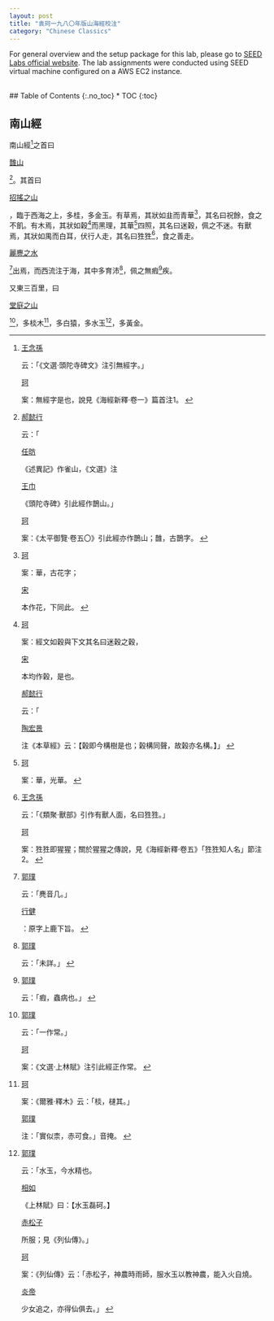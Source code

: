 ```yaml
---
layout: post
title: "袁珂一九八〇年版山海經校注"
category: "Chinese Classics"
---
```


For general overview and the setup package for this lab, please go to [SEED Labs official website](https://seedsecuritylabs.org). The lab assignments were conducted using SEED virtual machine configured on a AWS EC2 instance.

<!-- excerpt-end -->

<br />
## Table of Contents
{:.no_toc}
* TOC 
{:toc}
<br />

## 南山經

南山經[^1]之首曰<p style="text-decoration:underline;">䧿山</p>[^2]。其首曰<p style="text-decoration:underline;">招搖之山</p>，臨于西海之上，多桂，多金玉。有草焉，其狀如韭而青華[^3]，其名曰祝餘，食之不飢。有木焉，其狀如穀[^4]而黑理，其華[^5]四照，其名曰迷穀，佩之不迷。有獸焉，其狀如禺而白耳，伏行人走，其名曰狌狌[^6]，食之善走。<p style="text-decoration:underline;">麗麂之水</p>[^7]出焉，而西流注于海，其中多育沛[^8]，佩之無瘕[^9]疾。

[^1]: <p style="text-decoration:underline;">王念孫</p>云：「《文選·頭陀寺碑文》注引無經字。」<p style="text-decoration:underline;">珂</p>案：無經字是也，說見《海經新釋·卷一》篇首注1。

[^2]: <p style="text-decoration:underline;">郝懿行</p>云：「<p style="text-decoration:underline;">任昉</p>《述異記》作雀山，《文選》注<p style="text-decoration:underline;">王巾</p>《頭陀寺碑》引此經作鵲山。」<p style="text-decoration:underline;">珂</p>案：《太平御覽·卷五〇》引此經亦作鵲山；䧿，古鵲字。

[^3]: <p style="text-decoration:underline;">珂</p>案：華，古花字；<p style="text-decoration:underline;">宋</p>本作花，下同此。

[^4]: <p style="text-decoration:underline;">珂</p>案：經文如穀與下文其名曰迷穀之穀，<p style="text-decoration:underline;">宋</p>本均作榖，是也。<p style="text-decoration:underline;">郝懿行</p>云：「<p style="text-decoration:underline;">陶宏景</p>注《本草經》云：【榖即今構樹是也；榖構同聲，故榖亦名構。】」

[^5]: <p style="text-decoration:underline;">珂</p>案：華，光華。

[^6]: <p style="text-decoration:underline;">王念孫</p>云：「《類聚·獸部》引作有獸人面，名曰狌狌。」<p style="text-decoration:underline;">珂</p>案：狌狌即猩猩；關於猩猩之傳說，見《海經新釋·卷五》「狌狌知人名」節注2。

[^7]: <p style="text-decoration:underline;">郭璞</p>云：「麂音几。」<p style="text-decoration:underline;">行健</p>：原字上鹿下旨。

[^8]: <p style="text-decoration:underline;">郭璞</p>云：「未詳。」

[^9]: <p style="text-decoration:underline;">郭璞</p>云：「瘕，蟲病也。」

又東三百里，曰<p style="text-decoration:underline;">堂庭之山</p>[^10]，多棪木[^11]，多白猿，多水玉[^12]，多黃金。

[^10]: <p style="text-decoration:underline;">郭璞</p>云：「一作常。」<p style="text-decoration:underline;">珂</p>案：《文選·上林賦》注引此經正作常。

[^11]: <p style="text-decoration:underline;">珂</p>案：《爾雅·釋木》云：「棪，㯈其。」<p style="text-decoration:underline;">郭璞</p>注：「實似柰，赤可食。」音掩。

[^12]: <p style="text-decoration:underline;">郭璞</p>云：「水玉，今水精也。<p style="text-decoration:underline;">相如</p>《上林賦》曰：【水玉磊砢。】<p style="text-decoration:underline;">赤松子</p>所服；見《列仙傳》。」<p style="text-decoration:underline;">珂</p>案：《列仙傳》云：「赤松子，神農時雨師，服水玉以教神農，能入火自燒。<p style="text-decoration:underline;">炎帝</p>少女追之，亦得仙俱去。」